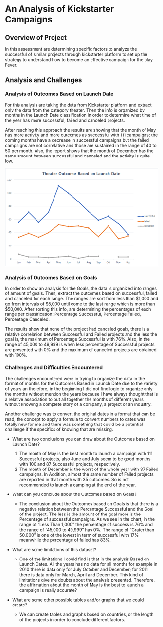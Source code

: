 # An Analysis of Kickstarter Campaigns

## Overview of Project

In this assessment are determining specific factors to analyze the successful of similar projects through kickstarter platform to set up the strategy to understand how to become an effective campaign for the play Fever.

## Analysis and Challenges

### Analysis of Outcomes Based on Launch Date

For this analysis are taking the data from Kickstarter platform and extract only the data from the category theater. Then the info is organized by months in the Launch Date classification in order to determine what time of the year has more successful, failed and canceled projects. 

After reaching this approach the results are showing that the month of May has more activity and more outcomes as successful with 111 campaigns; the coming months have a decrease in successful campaigns but the failed campaigns are not correlative and those are sustained in the range of 40 to 50  per month. Also, the report shows that the month of December has the same amount between successful and canceled and the activity is quite low.

![Chart Based on Launch Date](Resources/Theater_Outcomes_vs_Launch.png)

### Analysis of Outcomes Based on Goals

In order to show an analysis for the Goals, the data is organized into ranges of amount of goals. Then, extract the outcomes based on successful, failed and canceled for each range. The ranges are sort from less than $1,000 and go from intervals of $5,000 until come to the last range which is more than $50,000. After sorting this info, are determining the percentages of each range per classification: Percentage Successful, Percentage Failed, Percentage Canceled.

The results show that none of the project had canceled goals, there is a relative correlation between Successful and Failed projects and the less the goal is, the maximum of Percentage Successful is with 76%. Also, in the range of 45,000 to 49,999 is when less percentage of Successful projects are presented with 0% and the maximum of canceled projects are obtained with 100%.

### Challenges and Difficulties Encountered    

The challenges encountered were in trying to organize the data in the format of months for the Outcomes Based in Launch Date due to the variety of years an therefore, in the beginning I did not find logic to organize only the months without mention the years because I have always thought that is a relative association to put all together the months of different years without knowing a complete story of a company, a project or an industry.

Another challenge was to convert the original dates in a format that can be read, the concept to apply a formula to convert numbers to dates was totally new for me and there was something that could be a potential challenge if the specifics of knowing that are missing.

- What are two conclusions you can draw about the Outcomes based on Launch Date?
  1. The month of May is the best month to launch a campaign with 111 Successful projects, also June and July seem to be good months with 100 and 87 Successful projects, respectively. 
  2. The month of December is the worst of the whole year with 37 Failed campaigns. In Addition, almost the same number of Failed projects are reported in that month with 35 outcomes. So is not recommended to launch a camping at the end of the year. 

- What can you conclude about the Outcomes based on Goals?

  - The conclusion about the Outcomes based on Goals is that there is a negative relation between the Percentage Successful and the Goal of the project. The less is the amount of the goal more is the Percentage of successful campaigns. As we see in the chart, in the range of “Less Than 1,000” the percentage of success is 76% and the range of “45,000 to 49,999” has 0%. The range of “Grater than 50,000” is one of the lowest in term of successful with 17% meanwhile the percentage of failed has 83%.

- What are some limitations of this dataset?
  - One of the limitations I could find is that in the analysis Based on Launch Dates. All the years has no data for all months for example in 2010 there is data only for July October and December; for 2011 there is data only for March, April and December. This kind of limitations give me doubts about the analysis presented. Therefore, the affirmation about the month of May is the best to launch a campaign is really accurate?

- What are some other possible tables and/or graphs that we could create?
  - We can create tables and graphs based on countries, or the length of the projects in order to conclude different factors. 


